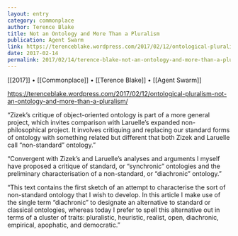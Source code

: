 ```yaml
---
layout: entry
category: commonplace
author: Terence Blake
title: Not an Ontology and More Than a Pluralism
publication: Agent Swarm
link: https://terenceblake.wordpress.com/2017/02/12/ontological-pluralism-not-an-ontology-and-more-than-a-pluralism/
date: 2017-02-14
permalink: 2017/02/14/terence-blake-not-an-ontology-and-more-than-a-pluralism
---
```


[[2017]] • [[Commonplace]] • [[Terence Blake]] • [[Agent Swarm]] 

https://terenceblake.wordpress.com/2017/02/12/ontological-pluralism-not-an-ontology-and-more-than-a-pluralism/

“Zizek’s critique of object-oriented ontology is part of a more general project, which invites comparison with Laruelle’s expanded non-philosophical project. It involves critiquing and replacing our standard forms of ontology with something related but different that both Zizek and Laruelle call “non-standard” ontology.”

“Convergent with Zizek’s and Laruelle’s analyses and arguments I myself have proposed a critique of standard, or “synchronic” ontologies and the preliminary characterisation of a non-standard, or “diachronic” ontology.”

“This text contains the first sketch of an attempt to characterise the sort of non-standard ontology that I wish to develop. In this article I make use of the single term “diachronic” to designate an alternative to standard or classical ontologies, whereas today I prefer to spell this alternative out in terms of a cluster of traits: pluralistic, heuristic, realist, open, diachronic, empirical, apophatic, and democratic.”




